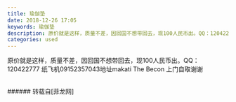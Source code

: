 ```yaml
---
title: 瑜伽垫
date: 2018-12-26 17:05
keywords: 瑜伽垫
description: 原价就是这样，质量不差，因回国不想带回去，现100人民币出。QQ：120422777 纸飞机09152357043地址makati The Becon 上门自取谢谢
categories: used
---
```

<td class="t_f" id="postmessage_2569705">

原价就是这样，质量不差，因回国不想带回去，现100人民币出。QQ：120422777 纸飞机09152357043地址makati The Becon 上门自取谢谢<br/>
<img alt="" border="0" class="zoom" data-cf-modified-15886e7abdf57480c2afa9c1-="" file="http://www.flw.ph/data/appbyme/upload/image/201812/26/uS3eLm6AsP3k.jpg" id="aimg_gCBU9" lazyloadthumb="1" onclick="" onmouseover="" src="http://www.flw.ph/data/appbyme/upload/image/201812/26/uS3eLm6AsP3k.jpg"/><br/>
<br/>
</td>
###### 转载自[菲龙网]